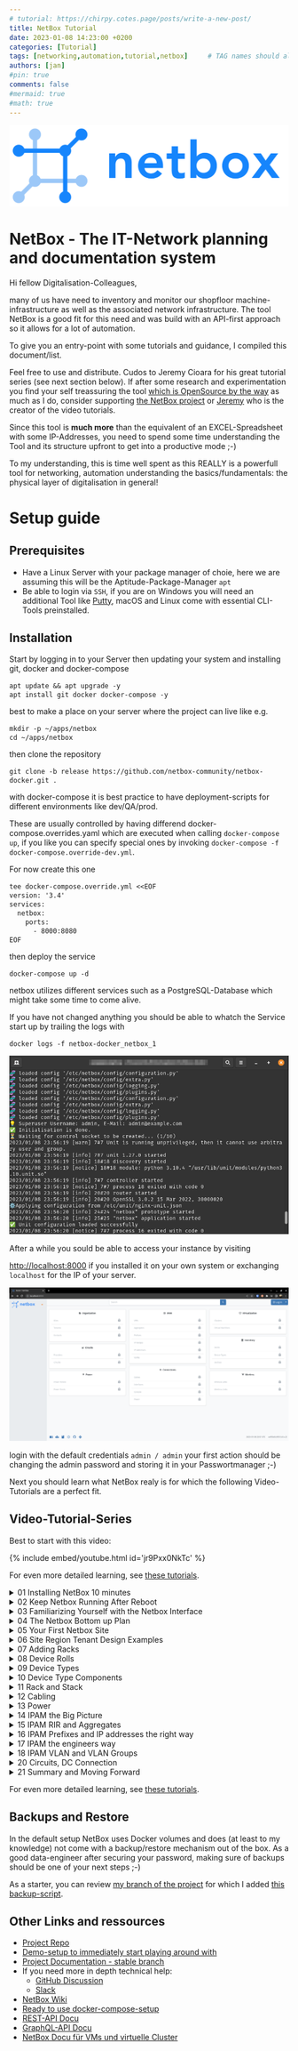 ```yaml
---
# tutorial: https://chirpy.cotes.page/posts/write-a-new-post/
title: NetBox Tutorial
date: 2023-01-08 14:23:00 +0200
categories: [Tutorial]
tags: [networking,automation,tutorial,netbox]     # TAG names should always be lowercase
authors: [jan]
#pin: true
comments: false
#mermaid: true
#math: true
---
```


![NetBox](/assets/img/logos/netbox.png)
# NetBox - The IT-Network planning and documentation system

Hi fellow Digitalisation-Colleagues,

many of us have need to inventory and monitor our shopfloor machine-infrastructure as well as the associated network infrastructure. The tool NetBox is a good fit for this need and was build with an API-first approach so it allows for a lot of automation. 

To give you an entry-point with some tutorials and guidance, I compiled this document/list.

Feel free to use and distribute. Cudos to Jeremy Cioara for his great tutorial series (see next section below). If after some research and experimentation you find your self treassuring the tool [which is OpenSource by the way](https://github.com/netbox-community/netbox/blob/develop/LICENSE.txt) as much as I do, consider supporting [the NetBox project](https://github.com/netbox-community/netbox/issues) or [Jeremy](https://www.kitsim.com/offers/rEe4hykQ/checkout) who is the creator of the video tutorials.

Since this tool is **much more** than the equivalent of an EXCEL-Spreadsheet with some IP-Addresses, you need to spend some time understanding the Tool and its structure upfront to get into a productive mode ;-)

To my understanding, this is time well spent as this REALLY is a powerfull tool for networking, automation understanding the basics/fundamentals: the physical layer of digitalisation in general!

# Setup guide

## Prerequisites
* Have a Linux Server with your package manager of choie, here we are assuming this will be the Aptitude-Package-Manager `apt`
* Be able to login via `SSH`, if you are on Windows you will need an additional Tool like [Putty](https://www.putty.org/), macOS and Linux come with essential CLI-Tools preinstalled.

## Installation
Start by logging in to your Server then updating your system and installing git, docker and docker-compose 

```shell
apt update && apt upgrade -y
apt install git docker docker-compose -y
```

best to make a place on your server where the project can live like e.g.

```shell
mkdir -p ~/apps/netbox
cd ~/apps/netbox
```

then clone the repository

```shell
git clone -b release https://github.com/netbox-community/netbox-docker.git .
```

with docker-compose it is best practice to have deployment-scripts for different environments like dev/QA/prod.

These are usually controlled by having differend docker-compose.overrides.yaml which are executed when calling `docker-compose up`, if you like you can specify special ones by invoking `docker-compose -f docker-compose.override-dev.yml`.

For now create this one

```shell
tee docker-compose.override.yml <<EOF
version: '3.4'
services:
  netbox:
    ports:
      - 8000:8080
EOF
```

then deploy the service

```shell
docker-compose up -d
```

netbox utilizes different services such as a PostgreSQL-Database which might take some time to come alive.

If you have not changed anything you should be able to whatch the Service start up by trailing the logs with 

```shell
docker logs -f netbox-docker_netbox_1
```

![](/assets/img/screenshots/2023-01-09_00-58_netbox-deployment-logs.png)

After a while you sould be able to access your instance by visiting

[http://localhost:8000](http://localhost:8000) if you installed it on your own system or exchanging `localhost` for the IP of your server.

![](/assets/img/screenshots/2023-01-09_00-58_netbox-dashboard.png)

login with the default credentials `admin / admin` your first action should be changing the admin password and storing it in your Passwortmanager ;-)

Next you should learn what NetBox realy is for which the following Video-Tutorials are a perfect fit.

## Video-Tutorial-Series

Best to start with this video:

{% include embed/youtube.html id='jr9Pxx0NkTc' %}

For even more detailed learning, see [these tutorials](https://www.kitsim.com/offers/rEe4hykQ/checkout).

<details>
    <summary>01 Installing NetBox 10 minutes</summary>

    {% include embed/youtube.html id='uHMXZpXpDvc' %}

</details>

<details>
    <summary>02 Keep Netbox Running After Reboot</summary>

    {% include embed/youtube.html id='djNis2wFfNU' %}

</details>

<details>
    <summary>03 Familiarizing Yourself with the Netbox Interface</summary>

    {% include embed/youtube.html id='tW-0IrxfKXE' %}

</details>

<details>
    <summary>04 The Netbox Bottom up Plan</summary>

    {% include embed/youtube.html id='WI6C0ZW8Upg' %}

</details>

<details>
    <summary>05 Your First Netbox Site</summary>

    {% include embed/youtube.html id='Ic_tuGBF4lQ' %}

</details>

<details>
    <summary>06 Site Region Tenant Design Examples</summary>

    {% include embed/youtube.html id='WugtkeMqYaA' %}

</details>

<details>
    <summary>07 Adding Racks</summary>

    {% include embed/youtube.html id='_TJ47rGpMio' %}

</details>

<details>
    <summary>08 Device Rolls</summary>

    {% include embed/youtube.html id='XSjqOfOiPJQ' %}

</details>

<details>
    <summary>09 Device Types</summary>

    {% include embed/youtube.html id='OvyqsEGKWwY' %}

</details>

<details>
    <summary>10 Device Type Components</summary>

    {% include embed/youtube.html id='UqZwxNc6oQI' %}

</details>

<details>
    <summary>11 Rack and Stack</summary>

    {% include embed/youtube.html id='5OCcNp4XLdA' %}

</details>

<details>
    <summary>12 Cabling</summary>

    {% include embed/youtube.html id='b-H-tSlZmZA' %}

</details>

<details>
    <summary>13 Power</summary>

    {% include embed/youtube.html id='mweHqHTTUIA' %}

</details>

<details>
    <summary>14 IPAM the Big Picture</summary>

    {% include embed/youtube.html id='TvQr4bGzK_Q' %}

</details>

<details>
    <summary>15 IPAM RIR and Aggregates</summary>

    {% include embed/youtube.html id='bhZxMoAVqWw' %}

</details>

<details>
    <summary>16 IPAM Prefixes and IP addresses the right way</summary>

    {% include embed/youtube.html id='zjNftvwbJ3M' %}

</details>

<details>
    <summary>17 IPAM the engineers way</summary>

    {% include embed/youtube.html id='foDVFjjKFgQfoDVFjjKFgQ' %}

</details>

<details>
    <summary>18 IPAM VLAN and VLAN Groups</summary>

    {% include embed/youtube.html id='M_DeOw_40RY' %}

</details>

<details>
    <summary>20 Circuits, DC Connection</summary>

    {% include embed/youtube.html id='_HKNRhWmnBs' %}

</details>

<details>
    <summary>21 Summary and Moving Forward</summary>

    {% include embed/youtube.html id='L80TglbMN70' %}

</details>

For even more detailed learning, see [these tutorials](https://www.kitsim.com/offers/rEe4hykQ/checkout).

## Backups and Restore

In the default setup NetBox uses Docker volumes and does (at least to my knowledge) not come with a backup/restore mechanism out of the box. As a good data-engineer after securing your password, making sure of backups should be one of your next steps ;-)

As a starter, you can review [my branch of the project](https://git.macenka.de/jan/netbox-docker) for which I added [this backup-script](https://git.macenka.de/jan/netbox-docker/src/branch/release/backup_netbox_data_folders.sh).

## Other Links and ressources
- [Project Repo](https://github.com/netbox-community/netbox)
- [Demo-setup to immediately start playing around with](https://demo.netbox.dev/)
- [Project Documentation - stable branch](https://docs.netbox.dev/en/stable/)
- If you need more in depth technical help:
    - [GitHub Discussion](https://github.com/netbox-community/netbox/discussions)
    - [Slack](https://netdev.chat/)
- [NetBox Wiki](https://github.com/netbox-community/netbox/wiki/Community-Contributions)
- [Ready to use docker-compose-setup](https://github.com/netbox-community/netbox-docker.git)
- [REST-API Docu](https://demo.netbox.dev/static/docs/rest-api/overview/)
- [GraphQL-API Docu](https://demo.netbox.dev/static/docs/graphql-api/overview/)
- [NetBox Docu für VMs und virtuelle Cluster](https://demo.netbox.dev/static/docs/core-functionality/virtualization/)